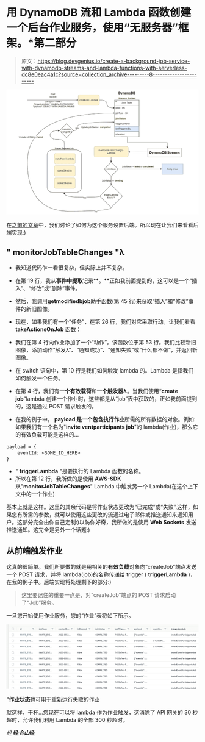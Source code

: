 # 用 DynamoDB 流和 Lambda 函数创建一个后台作业服务，使用“无服务器”框架。*第二部分

> 原文：<https://blog.devgenius.io/create-a-background-job-service-with-dynamodb-streams-and-lambda-functions-with-serverless-dc8e0eac4a1c?source=collection_archive---------8----------------------->

![](img/06fb141341e1025bcd9c9529c756ea81.png)

在[之前的文章](https://medium.com/@iwiick/create-a-background-job-service-with-dynamodb-streams-and-lambda-functions-with-serverless-60b7bc49fd48)中，我们讨论了如何为这个服务设置后端。所以现在让我们来看看后端实现:)

## " monitorJobTableChanges "λ

*   我知道代码乍一看很复杂，但实际上并不复杂。
*   在第 19 行，我从**事件中提取**记录**。**正如我前面提到的，这可以是一个“插入”、“修改”或“删除”事件。
*   然后，我调用**getmodifiedbjob**助手函数(第 45 行)来获取“插入”和“修改”事件的新旧图像。
*   现在，如果我们有一个“任务”，在第 26 行，我们对它采取行动。让我们看看 **takeActionsOnJob** 函数；

*   我们在第 4 行向作业添加了一个“动作”。该函数位于第 53 行。我们比较新旧图像，添加动作“触发λ”、“通知成功”、“通知失败”或“什么都不做”，并返回新图像。
*   在 switch 语句中，第 10 行是我们如何触发 lambda 的。Lambda 是指我们如何触发一个任务。
*   在第 4 行，我们有**一个有效载荷**和**一个触发器λ**。当我们使用“**create job**”lambda 创建一个作业时，这些都是从“job”表中获取的，正如我前面提到的，这是通过 POST 请求触发的。
*   在我的例子中， **payload 是一个包含执行作业**所需的所有数据的对象。例如:如果我们有一个名为"**invite ventparticipants job**"的 lambda(作业)，那么它的有效负载可能是这样的…

```
payload = {
    eventId: <SOME_ID_HERE>
}
```

*   " **triggerLambda** "是要执行的 Lambda 函数的名称。
*   所以在第 12 行，我所做的是使用 **AWS-SDK** 从"**monitorJobTableChanges**" Lambda 中触发另一个 Lambda(在这个上下文中的一个作业)

基本上就是这样。这里的其余代码是将作业状态更改为“已完成”或“失败”,这样，如果您有所需的参数，就可以使用这些更改的流通过电子邮件或推送通知来通知用户。这部分完全由你自己定制:)以防你好奇，我所做的是使用 **Web Sockets** 发送推送通知。这完全是另外一个话题:)

## 从前端触发作业

这真的很简单。我们所要做的就是用相关的**有效负载**对象向“createJob”端点发送一个 POST 请求，并将 lambda(job)的名称传递给 trigger ( **triggerLambda** )，在我的例子中。后端实现将处理剩下的部分:)

> 这里要记住的重要一点是，对“createJob”端点的 POST 请求启动了“Job”服务。

一旦您开始使用作业服务，您的“作业”表将如下所示。

![](img/de7b10ceac6a933478d046d78bfa9892.png)

“**作业状态**也可用于重新运行失败的作业

就这样，干杯…您现在可以将 lambda 作为作业触发，这消除了 API 网关的 30 秒超时，允许我们利用 Lambda 的全部 300 秒超时。

*经* **经*合山*经**